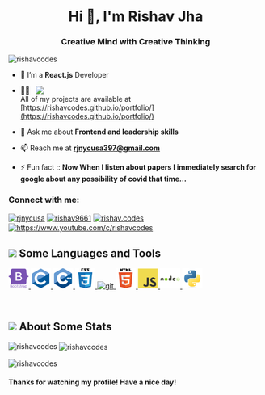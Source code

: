 <h1 align="center">Hi 👋, I'm Rishav Jha</h1>
<h3 align="center">Creative Mind with Creative Thinking</h3>

<p align="left"> <img src="https://komarev.com/ghpvc/?username=rishavcodes&label=Profile%20views&color=0e75b6&style=flat" alt="rishavcodes" /> </p>

- 🌱 I’m a **React.js** Developer

<img src="https://firebasestorage.googleapis.com/v0/b/fir-e1cc4.appspot.com/o/laptops-593296.jpg?alt=media&token=d5244c4a-7119-4ecf-888c-6662be50ee02" width="450" align="right"/>

- 👨‍💻 All of my projects are available at [https://rishavcodes.github.io/portfolio/](https://rishavcodes.github.io/portfolio/)

- 💬 Ask me about **Frontend and leadership skills**

- 📫  Reach me at **rjnycusa397@gmail.com**

- ⚡ Fun fact :: **Now When I listen about papers I immediately search for google about any possibility of covid that time...**

<h3 align="left">Connect with me:</h3><p align="left">
<a href="https://twitter.com/rjnycusa" target="blank"><img align="center" src="https://raw.githubusercontent.com/rahuldkjain/github-profile-readme-generator/master/src/images/icons/Social/twitter.svg" alt="rjnycusa" height="30" width="40" /></a>
<a href="https://linkedin.com/in/rishav9661" target="blank"><img align="center" src="https://raw.githubusercontent.com/rahuldkjain/github-profile-readme-generator/master/src/images/icons/Social/linked-in-alt.svg" alt="rishav9661" height="30" width="40" /></a>
<a href="https://instagram.com/rishav.codes" target="blank"><img align="center" src="https://raw.githubusercontent.com/rahuldkjain/github-profile-readme-generator/master/src/images/icons/Social/instagram.svg" alt="rishav.codes" height="30" width="40" /></a>
<a href="https://www.youtube.com/c/rishavcodes" target="blank"><img align="center" src="https://raw.githubusercontent.com/rahuldkjain/github-profile-readme-generator/master/src/images/icons/Social/youtube.svg" alt="https://www.youtube.com/c/rishavcodes" height="30" width="40" /></a>
</p>

## <img src="https://media2.giphy.com/media/QssGEmpkyEOhBCb7e1/giphy.gif?cid=ecf05e47a0n3gi1bfqntqmob8g9aid1oyj2wr3ds3mg700bl&rid=giphy.gif" width="50px"> Some Languages and Tools
<p align="left"> <a href="https://getbootstrap.com" target="_blank" rel="noreferrer"> <img src="https://raw.githubusercontent.com/devicons/devicon/master/icons/bootstrap/bootstrap-plain-wordmark.svg" alt="bootstrap" width="40" height="40"/> </a> <a href="https://www.cprogramming.com/" target="_blank" rel="noreferrer"> <img src="https://raw.githubusercontent.com/devicons/devicon/master/icons/c/c-original.svg" alt="c" width="40" height="40"/> </a> <a href="https://www.w3schools.com/cpp/" target="_blank" rel="noreferrer"> <img src="https://raw.githubusercontent.com/devicons/devicon/master/icons/cplusplus/cplusplus-original.svg" alt="cplusplus" width="40" height="40"/> </a> <a href="https://www.w3schools.com/css/" target="_blank" rel="noreferrer"> <img src="https://raw.githubusercontent.com/devicons/devicon/master/icons/css3/css3-original-wordmark.svg" alt="css3" width="40" height="40"/> </a> <a href="https://git-scm.com/" target="_blank" rel="noreferrer"> <img src="https://www.vectorlogo.zone/logos/git-scm/git-scm-icon.svg" alt="git" width="40" height="40"/> </a> <a href="https://www.w3.org/html/" target="_blank" rel="noreferrer"> <img src="https://raw.githubusercontent.com/devicons/devicon/master/icons/html5/html5-original-wordmark.svg" alt="html5" width="40" height="40"/> </a> <a href="https://developer.mozilla.org/en-US/docs/Web/JavaScript" target="_blank" rel="noreferrer"> <img src="https://raw.githubusercontent.com/devicons/devicon/master/icons/javascript/javascript-original.svg" alt="javascript" width="40" height="40"/> </a> <a href="https://nodejs.org" target="_blank" rel="noreferrer"> <img src="https://raw.githubusercontent.com/devicons/devicon/master/icons/nodejs/nodejs-original-wordmark.svg" alt="nodejs" width="40" height="40"/> </a><a href="https://www.python.org" target="_blank" rel="noreferrer"> <img src="https://raw.githubusercontent.com/devicons/devicon/master/icons/python/python-original.svg" alt="python" width="40" height="40"/> </a> </p>

<br>

## <img src="https://media0.giphy.com/media/cNZqrH5IzOG0xrlWks/giphy.gif?cid=ecf05e47map255q427en9uprqc1sb0unjq5k4fnqg5pmhhs4&rid=giphy.gif&ct=s" width="50px"> About Some Stats

<p><img align="left" src="https://github-readme-stats.vercel.app/api/top-langs?username=rishavcodes&show_icons=true&theme=dark&background=0d1117&locale=en&&text_color=ffffff&&layout=compact" alt="rishavcodes" /></p>



<p>&nbsp;<img align="center" src="https://github-readme-stats.vercel.app/api?username=rishavcodes&theme=dark&background=0d1117&show_icons=true&locale=en" alt="rishavcodes" /></p>

<p><img align="center" src="https://github-readme-streak-stats.herokuapp.com/?user=rishavcodes&theme=dark" alt="rishavcodes" /></p>

 #### Thanks for watching my profile! Have a nice day!
